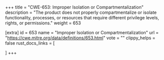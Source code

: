 +++
title = "CWE-653: Improper Isolation or Compartmentalization"
description	= "The product does not properly compartmentalize or isolate functionality, processes, or resources that require different privilege levels, rights, or permissions."
weight = 653

[extra]
id = 653
name = "Improper Isolation or Compartmentalization"
url = "https://cwe.mitre.org/data/definitions/653.html"
vote = ""
clippy_helps = false
rust_docs_links = [
	
]
+++

